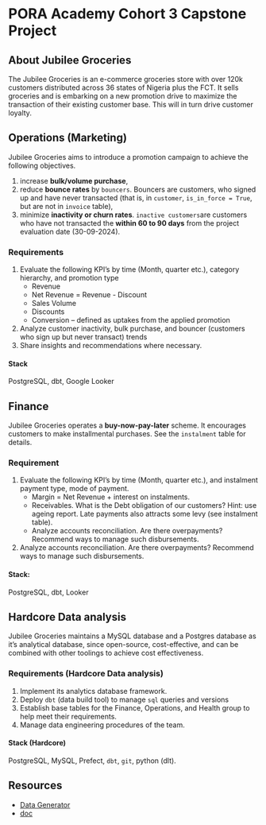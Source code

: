 # PORA Academy Cohort 3 Capstone Project

## About Jubilee Groceries

The Jubilee Groceries is an e-commerce groceries store with over 120k customers distributed across 36 states of Nigeria plus the FCT. It sells groceries and is embarking on a new promotion drive to maximize the transaction of their existing customer base. This will in turn drive customer loyalty.

## Operations (Marketing)

Jubilee Groceries aims to introduce a promotion campaign to achieve the following objectives.

1. increase **bulk/volume purchase**,
2. reduce **bounce rates** by `bouncers`. Bouncers are customers, who signed up and have never transacted (that is, in `customer`, `is_in_force = True`, but are not in `invoice` table),
3. minimize **inactivity or churn rates**. `inactive customers`are customers who have not transacted the **within 60 to 90 days** from the project evaluation date (30-09-2024).

### Requirements

1. Evaluate the following KPI’s by time (Month, quarter etc.), category hierarchy, and promotion type
    - Revenue
    - Net Revenue = Revenue - Discount
    - Sales Volume
    - Discounts
    - Conversion – defined as uptakes from the applied promotion
2. Analyze customer inactivity, bulk purchase, and bouncer (customers who sign up but never transact) trends
3. Share insights and recommendations where necessary.

#### Stack

PostgreSQL, dbt, Google Looker

## Finance

Jubilee Groceries operates a **buy-now-pay-later** scheme. It encourages customers to make installmental purchases. See the `instalment` table for details.

### Requirement

1. Evaluate the following KPI’s by time (Month, quarter etc.), and instalment payment type, mode of payment.
    - Margin = Net Revenue + interest on instalments.
    - Receivables. What is the Debt obligation of our customers? Hint: use ageing report. Late payments also attracts some levy (see instalment table).
    - Analyze accounts reconciliation. Are there overpayments? Recommend ways to manage such disbursements.
2. Analyze accounts reconciliation. Are there overpayments? Recommend ways to manage such disbursements.

#### Stack:

PostgreSQL, dbt, Looker


## Hardcore Data analysis

Jubilee Groceries maintains a MySQL database and a Postgres database as it’s analytical database, since open-source, cost-effective, and can be combined with other toolings to achieve cost effectiveness.

### Requirements (Hardcore Data analysis)

1. Implement its analytics database framework.
2. Deploy `dbt` (data build tool) to manage `sql` queries and versions
3. Establish base tables for the Finance, Operations, and Health group to help meet their requirements.
4. Manage data engineering procedures of the team.

#### Stack (Hardcore)

PostgreSQL, MySQL, Prefect, `dbt`, `git`, python (dlt).

## Resources

- [Data Generator](data-generator/Readme.md)
- [doc](https://dbdocs.io/embed/4da9d3f6c8c9a4f46394dae6a353c67a/65ec1da794b44ed38de3d8f03726c436)
